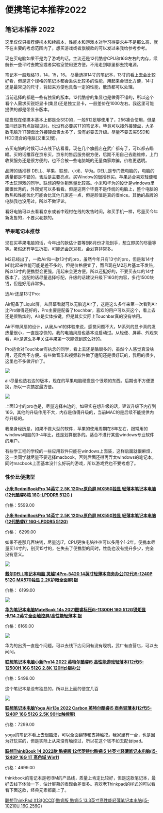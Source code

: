# 便携笔记本推荐2022

## 笔记本推荐 2022

这里仅仅只推荐便携本和续航本，性能本和游戏本对学习得要求并不是那么高，就不在主要的考虑范围内了。想买游戏或者旗舰款的可以发过来我给参考参考。

现在买电脑如果不是为了游戏的话，主流还是12代酷睿CPU和16G左右的内存，续航长一些平时去教室或者实验室使用更方便，不用走到哪里都去找电源。

笔记本一般规格13，14，15，16。 尽量选择14寸的笔记本，13寸的看上去会比较好看，但是这个规格的笔记本都会丢失比较多的性能，用起来会很比方便，14寸还是最常见的尺寸，背起来方便也具备一定的性能，散热都可以处理。

当前选择的都是一些有独显的版本，12代酷睿的集显也是做得不错的，所以这个看个人需求买锐炬显卡(集显)还是独立显卡，一般差价在1000左右。我这里可能提供的都是带显卡版本。

硬盘现在便携本基本上都是全SSD的，一般512足够使用了，256凑合使用，但是空间还是有点捉襟见肘。也没有必要买1T的笔记本，毕竟可以接外接硬盘，大多数电脑升1T硬盘比外接硬盘贵太多了，没有必要去升级。尽量不要去买SSD和HDD混合的电脑(又重又慢)。

去买电脑的时候可以去线下店看看，现在几个旗舰店在武广都有了，可以都去瞄瞄。买的话推荐在京东买，京东的售后服务很方便，后期不用自己去跑维修，上门收货服务还是很方便的，也不会被一些电脑城的无量商家欺骗，价格更透明。

品牌的话推荐 DELL、苹果、联想、小米、华为。DELL是专门做电脑的，电脑的质量都是不错的，售后是主要亮点，买Window的很推荐买。苹果适合喜欢轻便和不太玩游戏的同学。联想的整体销售量比较高。小米和华为的设计是windows里面很优秀的，外观党可以多看看。但是这两个毕竟不是传统的电脑上，整个电脑的散热和性能优化可能会比其他几家差一点，但是颜值是真的很nice。其他的品牌的电脑我也没用过，所以不做评论。

看好电脑可以去看看京东或者中观村在线的发售时间，和买手机一样，尽量买今年新发售的，不要买老款的。

### 苹果笔记本推荐

现在买苹果电脑的话，今年出的款估计要等到8月份才能到手，想立即买的尽量等等。暑假还有学生折扣，可能还会送耳机，会划算非常多。

M2已经出了，一款Air和一款13寸的pro，虽然今年只有13寸的pro，但是和14寸M1比起来性能可能是差不多的，但是价格便宜了，而且现在M2芯片基本不发热，所以13寸的便携型会更强，用起来会更方便，所以还挺好的，不要买去年的14寸版本了。选配的话尽量选择标配，升级的话建议升级下16G的内容，多花1500块钱，但是好用非常多。

选Air还是13寸Pro:

Air配备了Liquid屏，从屏幕看就可以无脑选Air了，这是这么多年来第一次看到Air比Pro做得还好的，Pro主要是配备了touchbar，喜欢的用户可以买这个，看上去还是很酷炫的，Air是实体按键。但是其实实际上Touchbar真的没有啥用。

Air不带风扇的设计，从我从m1的体验来说，感觉问题不大，M系列的显卡真的发热量很小，一直是凉快的，我的电脑风扇也基本没启动过。从轻便、屏幕、外观来看，Air是这么多年关注苹果第一次能做到这么好的。

Pro适合对Touchbar有执念的同学，看上去还是酷很多的，虽然个人感觉真没啥用，还反倒不方便。有些做音乐和视频软件做了适配还是很好玩的，我用的很少，这里也不多做评价了。

![](http://ossp.pengjunjie.com/mweb/16569241606519.jpg)

air尽量也选右边的版本，现在的苹果电脑硬盘是个很烦的东西。后期也不方便更换，所以一次搞定最方便。

![](http://ossp.pengjunjie.com/mweb/16569242319839.jpg)

上面13寸的pro也是，尽量选择右边的。如果实在想升级的话，建议升级下内存到16G，其他的升级作用不大，内存是值得升级的，当前MAC的是后续不能提供内存升级的。

我亲身经历是，如果不做大型的软件，苹果的使用周期在8年左右，跟常用的windows电脑的3-4年比，还是划算很多的。适合不进行某些windows专业软件的用户。

有些学工程的学校的一些应用软件只能在windows上面装，这样后面就很麻烦，这一类同学就尽量不要选择macbook，否则后面还得再弄太windows的笔记本。同时macbook上面基本没什么好玩的游戏，所以游戏党也不要考虑了。

### 性价比便携型

[**小米 RedmiBookPro 14英寸 2.5K 120hz原色屏 MX550独显 轻薄本笔记本电脑(12代酷睿8核 16G-LPDDR5 512G )**](https://item.jd.com/100035250856.html#crumb-wrap)

价格：5599.00

[**小米 RedmiBookPro 14英寸 2.5K 120hz原色屏 MX550独显 轻薄本笔记本电脑(12代酷睿i7 16G-LPDDR5 512G)**](https://item.jd.com/100035250854.html#crumb-wrap)

价格： 6299.00

如果不差那几百块钱，尽量选i7，CPU更快电脑往往可以多用个1-2年。便携本尽量买14寸的，别买15寸的，在失去了便携型的同时，性能也没有提升多少，完全没有意义。

![](http://ossp.pengjunjie.com/mweb/16569217573517.jpg)

[**戴尔DELL笔记本电脑 灵越14Pro-5420 14英寸轻薄本商务办公(12代i5-1240P 512G MX570独显 2.2K护眼全面屏)银**](https://item.jd.com/100035382634.html#none)

价格： 6199.00

![](http://ossp.pengjunjie.com/mweb/16569228717131.jpg)

[**华为笔记本电脑MateBook 14s 2021酷睿标压i5-11300H 16G 512G锐炬显卡/14.2英寸全面触控屏/高性能轻薄本 银**](https://item.jd.com/100017947835.html#crumb-wrap)

价格：6169.00

![](http://ossp.pengjunjie.com/mweb/16569232149186.jpg)

华为的出货一直是个问题，可以去线下店问问有没有现机，武广有直营店，可以去问问。

[**联想笔记本电脑小新Pro14 2022 英特尔酷睿i5 高性能游戏轻薄本(12代i5-12500H 16G 512G 2.8K 120Hz)银办公**](https://item.jd.com/100039924870.html#crumb-wrap)

价格：5499.00

这个笔记本是没有独显的，所以比上面的便宜几百

![](http://ossp.pengjunjie.com/mweb/16569233669674.jpg)

[**联想笔记本电脑Yoga Air13s 2022 Carbon 英特尔酷睿i5 商务轻薄本(12代i5-1240P 16G 512G 2.5K 90Hz触控屏)**](https://item.jd.com/100023212267.html#crumb-wrap)

价格：7299.00

yoga的笔记本看上去很酷炫，可以全面翻转和支持触摸。我家里有一台，也是因为好玩买的，但是实际上从来没有触控过，所以花这个钱不如去配台ipad。

[**联想ThinkBook 14 2022款 酷睿版 12代英特尔酷睿i5 14英寸轻薄笔记本电脑(i5-1240P 16G 1T 高色域 Win11**](https://item.jd.com/100021505861.html)

价格：4699.00

thinkbook的笔记本是老IBM的产品线，质量上肯定比较好，但是这款笔记本，最好去线下体验一下，估计屏幕的表现会差很多。喜欢老Thinkpad的样式的可以看看下面这款，经典元素都戴上了。

[联想ThinkPad X13(0CCD)酷睿版 酷睿i5 13.3英寸高性能轻薄笔记本电脑(i5-10210U 16G 256G)](https://item.jd.com/100026580006.html)
